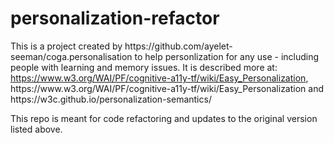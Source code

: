 # personalization-refactor
<p>This is a project created by https://github.com/ayelet-seeman/coga.personalisation to help personlization for any use - including people with learning and memory issues. It is described more at: <a href="https://www.w3.org/WAI/PF/cognitive-a11y-tf/wiki/Easy_Personalization">https://www.w3.org/WAI/PF/cognitive-a11y-tf/wiki/Easy_Personalization</a>, https://www.w3.org/WAI/PF/cognitive-a11y-tf/wiki/Easy_Personalization and <a> https://w3c.github.io/personalization-semantics/</a></p>

<p>This repo is meant for code refactoring and updates to the original version listed above.</p>
